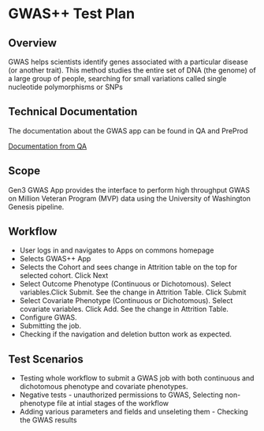 # GWAS++ Test Plan

## Overview

GWAS helps scientists identify genes associated with a particular disease (or another trait). This method studies the entire set of DNA (the genome) of a large group of people, searching for small variations called single nucleotide polymorphisms or SNPs

## Technical Documentation

The documentation about the GWAS app can be found in QA and PreProd

[Documentation from QA](https://qa-mickey.planx-pla.net/dashboard/Public/documentation/index.html#gen3-gwas)

## Scope

Gen3 GWAS App provides the interface to perform high throughput GWAS on Million Veteran Program (MVP) data using the University of Washington Genesis pipeline.

## Workflow

-   User logs in and navigates to Apps on commons homepage
-   Selects GWAS++ App
-   Selects the Cohort and sees change in Attrition table on the top for selected cohort. Click Next
-   Select Outcome Phenotype (Continuous or Dichotomous). Select variables.Click Submit. See the change in Attrition Table. Click Submit
-   Select Covariate Phenotype (Continuous or Dichotomous). Select covariate variables. Click Add. See the change in Attrition Table.
-   Configure GWAS.
-   Submitting the job.
-   Checking if the navigation and deletion button work as expected.

## Test Scenarios

-   Testing whole workflow to submit a GWAS job with both continuous and dichotomous phenotype and covariate phenotypes.
-   Negative tests - unauthorized permissions to GWAS, Selecting non-phenotype file at intial stages of the workflow
-   Adding various parameters and fields and unseleting them -   Checking the GWAS results